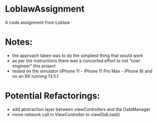 # LoblawAssignment
A code assignment from Loblaw

# Notes:
* the approach taken was to do the simpliest thing that would work
* as per the instructions there was a concerted effort to not "over engineer" this project 
* tested on the simulator (iPhone 11 - iPhone 11 Pro Max - iPhone 8) and on an RX running 13.5.1

# Potential Refactorings:
* add abstraction layer between viewControllers and the DataManager
* move network call in ViewController to viewDidLoad()

